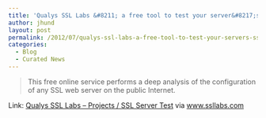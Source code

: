 ```yaml
---
title: 'Qualys SSL Labs &#8211; a free tool to test your server&#8217;s SSL configuration'
author: jhund
layout: post
permalink: /2012/07/qualys-ssl-labs-a-free-tool-to-test-your-servers-ssl-configuration/
categories:
  - Blog
  - Curated News
---
```

> This free online service performs a deep analysis of the configuration of any SSL web server on the public Internet.

Link: [Qualys SSL Labs &#8211; Projects / SSL Server Test][1] via www.ssllabs.com

 [1]: http://bit.ly/LCxy2g